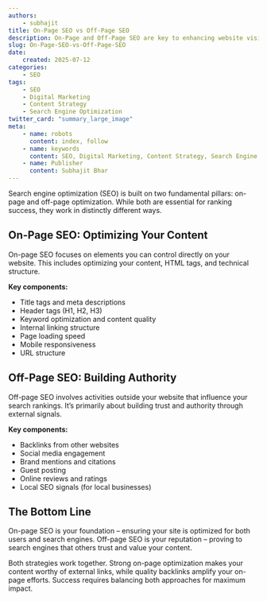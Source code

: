 ```yaml
---
authors:
    - subhajit
title: On-Page SEO vs Off-Page SEO
description: On-Page and Off-Page SEO are key to enhancing website visibility and ranking, each with distinct roles in optimization.
slug: On-Page-SEO-vs-Off-Page-SEO
date:
    created: 2025-07-12
categories:
    - SEO  
tags:
    - SEO
    - Digital Marketing
    - Content Strategy
    - Search Engine Optimization
twitter_card: "summary_large_image"
meta:
    - name: robots
      content: index, follow
    - name: keywords
      content: SEO, Digital Marketing, Content Strategy, Search Engine Optimization
    - name: Publisher
      content: Subhajit Bhar
---
```

Search engine optimization (SEO) is built on two fundamental pillars: on-page and off-page optimization. While both are essential for ranking success, they work in distinctly different ways.

<!-- more -->
## On-Page SEO: Optimizing Your Content

On-page SEO focuses on elements you can control directly on your website. This includes optimizing your content, HTML tags, and technical structure.

**Key components:**

- Title tags and meta descriptions
- Header tags (H1, H2, H3)
- Keyword optimization and content quality
- Internal linking structure
- Page loading speed
- Mobile responsiveness
- URL structure

## Off-Page SEO: Building Authority

Off-page SEO involves activities outside your website that influence your search rankings. It’s primarily about building trust and authority through external signals.

**Key components:**

- Backlinks from other websites
- Social media engagement
- Brand mentions and citations
- Guest posting
- Online reviews and ratings
- Local SEO signals (for local businesses)

## The Bottom Line

On-page SEO is your foundation – ensuring your site is optimized for both users and search engines. Off-page SEO is your reputation – proving to search engines that others trust and value your content.

Both strategies work together. Strong on-page optimization makes your content worthy of external links, while quality backlinks amplify your on-page efforts. Success requires balancing both approaches for maximum impact.